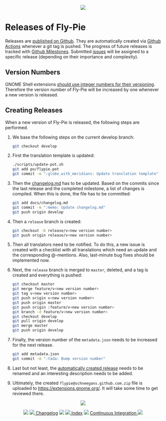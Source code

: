 <p align="center"> 
  <img src ="pics/banner-07.jpg" />
</p>

# Releases of Fly-Pie

Releases are [published on Github](https://github.com/Schneegans/Fly-Pie/releases).
They are automatically created via [Github Actions](https://github.com/Schneegans/Fly-Pie/actions) whenever a git tag is pushed.
The progress of future releases is tracked with [Github Milestones](https://github.com/Schneegans/Fly-Pie/milestones).
Submitted [issues](https://github.com/Schneegans/Fly-Pie/issues) will be assigned to a specific release (depending on their importance and complexity).

## Version Numbers

GNOME Shell extensions [should use integer numbers for their versioning](https://wiki.gnome.org/Projects/GnomeShell/Extensions/Writing#metadata.json_.28Required.29).
Therefore the version number of Fly-Pie will be increased by one whenever a new version is released.

## Creating Releases

When a new version of Fly-Pie is released, the following steps are performed.

1. We base the following steps on the current develop branch:
   ```bash
   git checkout develop
   ```
2. First the translation template is updated:
   ```bash
   ./scripts/update-pot.sh
   git add po/flypie.pot
   git commit -m ":globe_with_meridians: Update translation template"
   ```

3. Then the [changelog.md](https://github.com/Schneegans/Fly-Pie/blob/develop/docs/changelog.md) has to be updated.
Based on the commits since the last release and the completed milestone, a list of changes is compiled.
When this is done, the file has to be committed:
   ```bash
   git add docs/changelog.md
   git commit -m ":memo: Update changelog.md"
   git push origin develop
   ```

4. Then a `release` branch is created:
   ```bash
   git checkout -b release/v<new version number>
   git push origin release/v<new version number>
   ```

5. Then all translators need to be notified.
To do this, a new issue is created with a checklist with all translations which need an update and the corresponding @-mentions.
Also, last-minute bug fixes should be implemented now.

6. Next, the `release` branch is merged to `master`, deleted, and a tag is created and everything is pushed:
   ```bash
   git checkout master
   git merge feature/v<new version number>
   git tag v<new version number>
   git push origin v<new version number>
   git push origin master
   git push origin :feature/v<new version number>
   git branch -d feature/v<new version number>
   git checkout develop
   git pull origin develop
   git merge master
   git push origin develop
   ```

7. Finally, the version number of the `metadata.json` needs to be increased for the next release.
   ```bash
   git add metadata.json
   git commit -m ":tada: Bump version number"
   ```

8. Last but not least, the [automatically created release](https://github.com/Schneegans/Fly-Pie/releases) needs to be renamed and an interesting description needs to be added.

9. Ultimately, the created `flypie@schneegans.github.com.zip` file is uploaded to https://extensions.gnome.org/. It will take some time to get reviewed there.

<p align="center"><img src ="pics/hr.svg"/></p>

<p align="center">
  <img src="pics/nav-space.svg"/>
  <a href="changelog.md"><img src ="pics/left-arrow.png"/> Changelog</a>
  <img src="pics/nav-space.svg"/>
  <a href="../README.md#getting-started"><img src ="pics/home.png"/> Index</a>
  <img src="pics/nav-space.svg"/>
  <a href="continuous-integration.md">Continuous Integration <img src ="pics/right-arrow.png"/></a>
</p>
